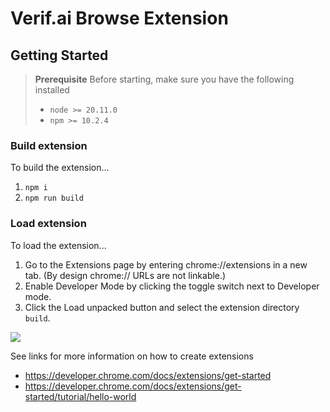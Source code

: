 # Verif.ai Browse Extension

## Getting Started

> **Prerequisite**
> Before starting, make sure you have the following installed
> - `node >= 20.11.0`
> - `npm >= 10.2.4`

### Build extension
To build the extension...

1. `npm i`
2. `npm run build`

### Load extension

To load the extension...

1. Go to the Extensions page by entering chrome://extensions in a new tab. (By design chrome:// URLs are not linkable.)
2. Enable Developer Mode by clicking the toggle switch next to Developer mode.
3. Click the Load unpacked button and select the extension directory `build`.

![](https://developer.chrome.com/static/docs/extensions/get-started/tutorial/hello-world/image/extensions-page-e0d64d89a6acf_960.png)

See links for more information on how to create extensions
- https://developer.chrome.com/docs/extensions/get-started
- https://developer.chrome.com/docs/extensions/get-started/tutorial/hello-world